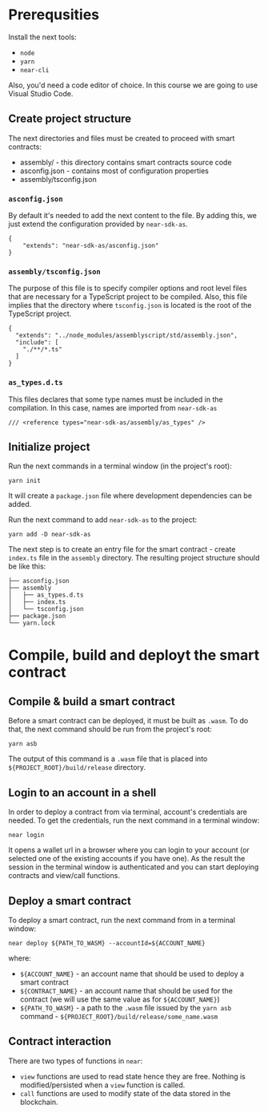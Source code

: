 # Prerequsities

Install the next tools:
* `node`
* `yarn`
* `near-cli`

Also, you'd need a code editor of choice. In this course we are going to use Visual Studio Code.

## Create project structure

The next directories and files must be created to proceed with smart contracts:
* assembly/ - this directory contains smart contracts source code
* asconfig.json - contains most of configuration properties
* assembly/tsconfig.json

### `asconfig.json`
By default it's needed to add the next content to the file. By adding this, we just extend the configuration provided by `near-sdk-as`.
```
{
    "extends": "near-sdk-as/asconfig.json"
}
```

### `assembly/tsconfig.json`
The purpose of this file is to specify compiler options and root level files that are necessary for a TypeScript project to be compiled.
Also, this file implies that the directory where `tsconfig.json` is located is the root of the TypeScript project.
```
{
  "extends": "../node_modules/assemblyscript/std/assembly.json",
  "include": [
    "./**/*.ts"
  ]
}
```

### `as_types.d.ts`
This files declares that some type names must be included in the compilation. In this case, names are imported from `near-sdk-as`
```
/// <reference types="near-sdk-as/assembly/as_types" />
```

## Initialize project

Run the next commands in a terminal window (in the project's root):
```
yarn init
```
It will create a `package.json` file where development dependencies can be added.


Run the next command to add `near-sdk-as` to the project:
```
yarn add -D near-sdk-as
```

The next step is to create an entry file for the smart contract - create `index.ts` file in the `assembly` directory.
The resulting project structure should be like this:
```
├── asconfig.json
├── assembly
│   ├── as_types.d.ts
│   ├── index.ts
│   └── tsconfig.json
├── package.json
└── yarn.lock
```

# Compile, build and deployt the smart contract

## Compile & build a smart contract
Before a smart contract can be deployed, it must be built as `.wasm`. 
To do that, the next command should be run from the project's root:
```
yarn asb
```

The output of this command is a `.wasm` file that is placed into `${PROJECT_ROOT}/build/release` directory.

## Login to an account in a shell
In order to deploy a contract from via terminal, account's credentials are needed. 
To get the credentials, run the next command in a terminal window:
```
near login
```
It opens a wallet url in a browser where you can login to your account (or selected one of the existing accounts if you have one).
As the result the session in the terminal window is authenticated and you can start deploying contracts and view/call functions.

## Deploy a smart contract
To deploy a smart contract, run the next command from in a terminal window:
```
near deploy ${PATH_TO_WASM} --accountId=${ACCOUNT_NAME}
```
where:
* `${ACCOUNT_NAME}` - an account name that should be used to deploy a smart contract
* `${CONTRACT_NAME}` - an account name that should be used for the contract (we will use the same value as for `${ACCOUNT_NAME}`)
* `${PATH_TO_WASM}` - a path to the `.wasm` file issued by the `yarn asb` command - `${PROJECT_ROOT}/build/release/some_name.wasm`

## Contract interaction

There are two types of functions in `near`:
* `view` functions are used to read state hence they are free. Nothing is modified/persisted when a `view` function is called.
* `call` functions are used to modify state of the data stored in the blockchain.
